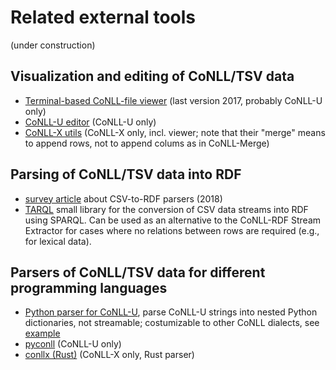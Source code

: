 # Related external tools

(under construction)

## Visualization and editing of CoNLL/TSV data

- [Terminal-based CoNLL-file viewer](https://lindat.mff.cuni.cz/repository/xmlui/handle/11234/1-2514) (last version 2017, probably CoNLL-U only)
- [CoNLL-U editor](https://github.com/Orange-OpenSource/conllueditor) (CoNLL-U only)
- [CoNLL-X utils](https://github.com/danieldk/conllx-utils) (CoNLL-X only, incl. viewer; note that their "merge" means to append rows, not to append colums as in CoNLL-Merge)  

## Parsing of CoNLL/TSV data into RDF

- [survey article](https://medium.com/datafabric/a-practical-review-of-non-rdf-to-rdf-converters-51686338927f) about CSV-to-RDF parsers (2018)
- [TARQL](https://tarql.github.io/) small library for the conversion of CSV data streams into RDF using SPARQL. Can be used as an alternative to the CoNLL-RDF Stream Extractor for cases where no relations between rows are required (e.g., for lexical data).

## Parsers of CoNLL/TSV data for different programming languages

- [Python parser for CoNLL-U](https://github.com/EmilStenstrom/conllu), parse CoNLL-U strings into nested Python dictionaries, not streamable; costumizable to other CoNLL dialects, see [example](https://dataplatform.cloud.ibm.com/data/notebooks/converter/assets/0e615c46-5e4c-496f-9374-25dde48b46d0?access_token=aa16e0d5e3447e3979158b5f5c7de5436b3381424311470ded1686d90835da1e&project=0ea3900c-acb0-4c29-a1f7-efe42dcacd21)
- [pyconll](https://github.com/pyconll/pyconll) (CoNLL-U only)
- [conllx (Rust)](https://docs.rs/conllx/0.12.1/conllx/) (CoNLL-X only, Rust parser)

